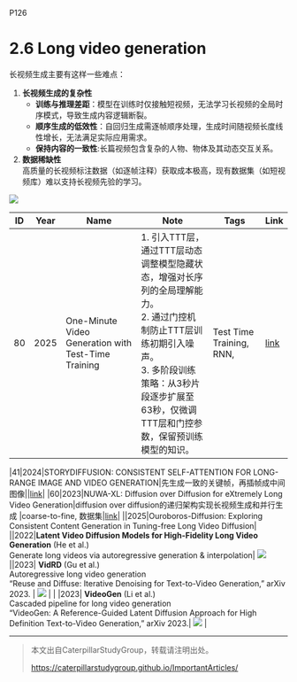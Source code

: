 P126   
# 2.6 Long video generation

长视频生成主要有这样一些难点：  
1. **长视频生成的复杂性**   
   - **训练与推理差距**：模型在训练时仅接触短视频，无法学习长视频的全局时序模式，导致生成内容逻辑断裂。  
   - **顺序生成的低效性**：自回归生成需逐帧顺序处理，生成时间随视频长度线性增长，无法满足实际应用需求。  
   - **保持内容的一致性**:长篇视频包含复杂的人物、物体及其动态交互关系。
2. **数据稀缺性**  
   高质量的长视频标注数据（如逐帧注释）获取成本极高，现有数据集（如短视频库）难以支持长视频先验的学习。

![](../../assets/08-127.png) 

|ID|Year|Name|Note|Tags|Link|
|---|---|---|---|---|---|
|80|2025|One-Minute Video Generation with Test-Time Training|1. 引入TTT层，通过TTT层动态调整模型隐藏状态，增强对长序列的全局理解能力。<br>2. 通过门控机制防止TTT层训练初期引入噪声。<br>3. 多阶段训练策略：从3秒片段逐步扩展至63秒，仅微调TTT层和门控参数，保留预训练模型的知识。|Test Time Training, RNN, |[link](https://caterpillarstudygroup.github.io/ReadPapers/80.html)|

|41|2024|STORYDIFFUSION: CONSISTENT SELF-ATTENTION FOR LONG-RANGE IMAGE AND VIDEO GENERATION|先生成一致的关键帧，再插帧成中间图像||[link](https://caterpillarstudygroup.github.io/ReadPapers/41.html)|
|60|2023|NUWA-XL: Diffusion over Diffusion for eXtremely Long Video Generation|diffusion over diffusion的递归架构实现长视频生成和并行生成 |coarse-to-fine, 数据集|[link](https://caterpillarstudygroup.github.io/ReadPapers/60.html)|
||2025|Ouroboros-Diffusion: Exploring Consistent Content Generation in Tuning-free Long Video Diffusion|
||2022|**Latent Video Diffusion Models for High-Fidelity Long Video Generation** (He et al.) <br> Generate long videos via autoregressive generation & interpolation| ![](../../assets/08-133-1.png)  
||2023| **VidRD** (Gu et al.) <br> Autoregressive long video generation <br> “Reuse and Diffuse: Iterative Denoising for Text-to-Video Generation,” arXiv 2023. |  ![](../../assets/08-133-2.png) |
| |2023| **VideoGen** (Li et al.) <br> Cascaded pipeline for long video generation <br> “VideoGen: A Reference-Guided Latent Diffusion Approach for High Definition Text-to-Video Generation,” arXiv 2023.| ![](../../assets/08-133-3.png) |





---------------------------------------
> 本文出自CaterpillarStudyGroup，转载请注明出处。
>
> https://caterpillarstudygroup.github.io/ImportantArticles/
